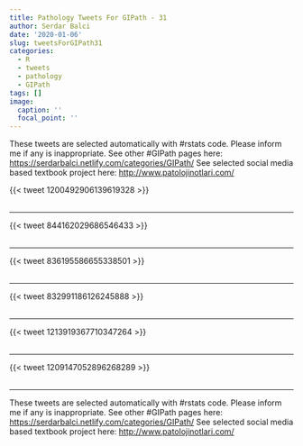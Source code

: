```yaml
---
title: Pathology Tweets For GIPath - 31
author: Serdar Balci
date: '2020-01-06'
slug: tweetsForGIPath31
categories:
  - R
  - tweets
  - pathology
  - GIPath
tags: []
image:
  caption: ''
  focal_point: ''
---
```



These tweets are selected automatically with #rstats code. Please inform me if any is inappropriate.
See other #GIPath pages here: https://serdarbalci.netlify.com/categories/GIPath/ 
See selected social media based textbook project here: http://www.patolojinotlari.com/

{{< tweet 1200492906139619328 >}}
<br>
<br>
<hr>
{{< tweet 844162029686546433 >}}
<br>
<br>
<hr>
{{< tweet 836195586655338501 >}}
<br>
<br>
<hr>
{{< tweet 832991186126245888 >}}
<br>
<br>
<hr>
{{< tweet 1213919367710347264 >}}
<br>
<br>
<hr>
{{< tweet 1209147052896268289 >}}
<br>
<br>
<hr>


These tweets are selected automatically with #rstats code. Please inform me if any is inappropriate.
See other #GIPath pages here: https://serdarbalci.netlify.com/categories/GIPath/ 
See selected social media based textbook project here: http://www.patolojinotlari.com/
